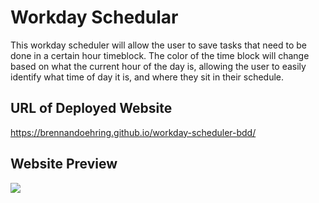 # Workday Schedular
This workday scheduler will allow the user to save tasks that need to be done in a certain hour timeblock. The color of the time block will change based on what the current hour of the day is, allowing the user to easily identify what time of day it is, and where they sit in their schedule.

## URL of Deployed Website
https://brennandoehring.github.io/workday-scheduler-bdd/

## Website Preview
<img src = "assets/images/workdayscheduler.gif">
